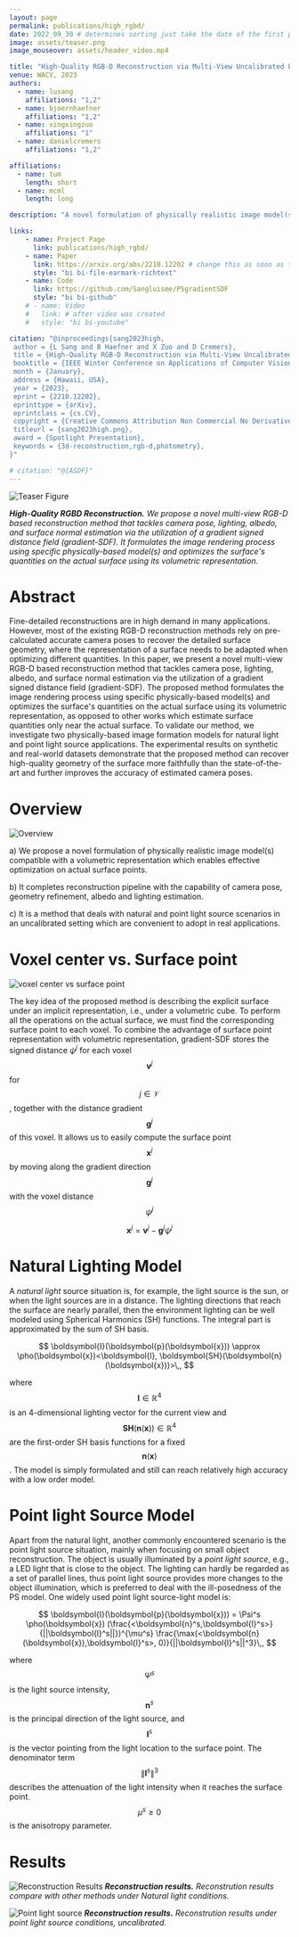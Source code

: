 ```yaml
---
layout: page
permalink: publications/high_rgbd/
date: 2022_09_30 # determines sorting just take the date of the first publication as YYYY_MM_DD
image: assets/teaser.png
image_mouseover: assets/header_video.mp4

title: "High-Quality RGB-D Reconstruction via Multi-View Uncalibrated Photometric Stereo and Gradient-SDF"
venue: WACV, 2023
authors:
  - name: lusang
    affiliations: "1,2"
  - name: bjoernhaefner
    affiliations: "1,2"
  - name: xingxingzuo
    affiliations: "1"
  - name: danielcremers
    affiliations: "1,2"

affiliations:
  - name: tum
    length: short
  - name: mcml
    length: long

description: "A novel formulation of physically realistic image model(s) compatible with a volumetric representation which enables effective optimization on actual surface points."

links:
    - name: Project Page
      link: publications/high_rgbd/
    - name: Paper
      link: https://arxiv.org/abs/2210.12202 # change this as soon as the paper is uploaded
      style: "bi bi-file-earmark-richtext"
    - name: Code
      link: https://github.com/Sangluisme/PSgradientSDF
      style: "bi bi-github"
    # - name: Video
    #   link: # after video was created
    #   style: "bi bi-youtube"

citation: "@inproceedings{sang2023high,
 author = {L Sang and B Haefner and X Zuo and D Cremers},
 title = {High-Quality RGB-D Reconstruction via Multi-View Uncalibrated Photometric Stereo and Gradient-SDF},
 booktitle = {IEEE Winter Conference on Applications of Computer Vision (WACV)},
 month = {January},
 address = {Hawaii, USA},
 year = {2023},
 eprint = {2210.12202},
 eprinttype = {arXiv},
 eprintclass = {cs.CV},
 copyright = {Creative Commons Attribution Non Commercial No Derivatives 4.0 International},
 titleurl = {sang2023high.png},
 award = {Spotlight Presentation},
 keywords = {3d-reconstruction,rgb-d,photometry},
}"

# citation: "@{ASDF}"
---
```


![Teaser Figure](./assets/teaser.png)

***High-Quality RGBD Reconstruction.** We propose a novel multi-view RGB-D based reconstruction method that tackles camera pose, lighting, albedo, and surface normal estimation via the utilization of a gradient signed distance field (gradient-SDF). It formulates the image rendering process using specific physically-based model(s) and optimizes the surface's quantities on the actual surface using its volumetric representation.*

# Abstract

Fine-detailed reconstructions are in high demand in many applications. However, most of the existing RGB-D reconstruction methods rely on pre-calculated accurate camera poses to recover the detailed surface geometry, where the representation of a surface needs to be adapted when optimizing different quantities. In this paper, we present a novel multi-view RGB-D based reconstruction method that tackles camera pose, lighting, albedo, and surface normal estimation via the utilization of a gradient signed distance field (gradient-SDF). The proposed method formulates the image rendering process using specific physically-based model(s) and optimizes the surface's quantities on the actual surface using its volumetric representation, as opposed to other works which estimate surface quantities only near the actual surface. To validate our method, we investigate two physically-based image formation models for natural light and point light source applications. The experimental results on synthetic and real-world datasets demonstrate that the proposed method can recover high-quality geometry of the surface more faithfully than the state-of-the-art and further improves the accuracy of estimated camera poses.

# Overview

![Overview](./assets/pipeline.png)

a) We propose a novel formulation of physically realistic image model(s) compatible with a volumetric representation which enables effective optimization on actual surface points.

b) It completes reconstruction pipeline with the capability of camera pose, geometry refinement, albedo and lighting estimation.

c) It is a method that deals with natural and point light source scenarios in an uncalibrated setting which are convenient to adopt in real applications.


# Voxel center vs. Surface point

![voxel center vs surface point](./assets/voxel_center.png)

The key idea of the proposed method is describing the explicit surface under an implicit representation, i.e., under a volumetric cube. To perform all the operations on the actual surface, we must find the corresponding surface point to each voxel. To combine the advantage of surface point representation with volumetric representation, gradient-SDF stores the signed distance $\psi^j$ for each voxel $$\boldsymbol{v}^j$$ for $$j\in\mathcal{V}$$, together with the distance gradient $$\boldsymbol{g}^j$$ of this voxel. It allows us to easily compute the surface point $$\boldsymbol{x}^j$$ by moving along the gradient direction $$\boldsymbol{g}^j$$ with the voxel distance $$\psi^j$$ 

$$
 \boldsymbol{x}^j = \boldsymbol{v}^j - \boldsymbol{g}^j\psi^j
$$

# Natural Lighting Model

A *natural light* source situation is, for example, the light source is the sun, or when the light sources are in a distance. The lighting directions that reach the surface are nearly parallel, then the environment lighting can be well modeled using Spherical Harmonics (SH) functions. The integral part is approximated by the sum of SH basis.

$$
   \boldsymbol{I}(\boldsymbol{p}(\boldsymbol{x})) \approx \pho(\boldsymbol{x})<\boldsymbol{l}, \boldsymbol{SH}(\boldsymbol{n}(\boldsymbol{x}))>\,,
$$

where $$\boldsymbol{l} \in \mathbb{R}^4$$ is an 4-dimensional lighting vector for the current view and $$\boldsymbol{SH}(\boldsymbol{n}(\boldsymbol{x}))\in \mathbb{R}^4$$ are the first-order SH basis functions for a fixed $$\boldsymbol{n}(\boldsymbol{x})$$. 
The model is simply formulated and still can reach relatively high accuracy with a low order model. 

# Point light Source Model

Apart from the natural light, another commonly encountered scenario is the point light source situation, mainly when focusing on small object reconstruction. The object is usually illuminated by a *point light source*, e.g., a LED light that is close to the object. The lighting can hardly be regarded as a set of parallel lines, thus point light source provides more changes to the object illumination, which is preferred to deal with the ill-posedness of the PS model. One widely used point light source-light model is:

$$
    \boldsymbol{I}(\boldsymbol{p}(\boldsymbol{x})) = \Psi^s \pho(\boldsymbol{x}) (\frac{<\boldsymbol{n}^s,\boldsymbol{l}^s>}{||\boldsymbol{l}^s||})^{\mu^s} \frac{\max(<\boldsymbol{n}(\boldsymbol{x}),\boldsymbol{l}^s>, 0)}{||\boldsymbol{l}^s||^3}\,,
$$

where $$\Psi^s$$ is the light source intensity, $$\boldsymbol{n}^s$$ is the principal direction of the light source, and $$\boldsymbol{l}^{s}$$ is the vector pointing from the light location to the surface point. The denominator term $$\lVert\boldsymbol{l}^{s}\rVert^3$$ describes the attenuation of the light intensity when it reaches the surface point. $$\mu^s \geq 0$$ is the anisotropy parameter.

# Results

![Reconstruction Results](./assets/reconstruction.png)
***Reconstruction results.** Reconstrution results compare with other methods under Natural light conditions.*

![Point light source](./assets/point_light.png)
***Reconstruction results.** Reconstrution results under point light source conditions, uncalibrated.*

